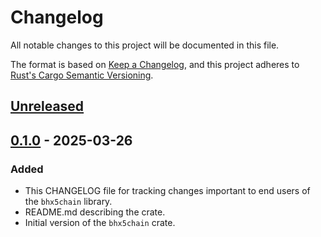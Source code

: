 # Changelog

All notable changes to this project will be documented in this file.

The format is based on [Keep a Changelog](https://keepachangelog.com/en/1.1.0/),
and this project adheres to [Rust's Cargo Semantic
Versioning](https://doc.rust-lang.org/cargo/reference/semver.html).

## [Unreleased]

## [0.1.0] - 2025-03-26

### Added

- This CHANGELOG file for tracking changes important to end users of the
  `bhx5chain` library.
- README.md describing the crate.
- Initial version of the `bhx5chain` crate.


[Unreleased]: <https://github.com/blockhousetech/eudi-rust-core/compare/bhx5chain/v0.1.0...HEAD>
[0.1.0]: <https://github.com/blockhousetech/eudi-rust-core/releases/tag/bhx5chain/v0.1.0>
